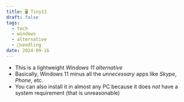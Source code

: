 ```yaml
---
title: 🖥️ Tiny11
draft: false
tags:
  - tech
  - windows
  - alternative
  - 🌱seedling
date: 2024-09-16
---
```

- This is a lightweight *Windows 11 alternative*
- Basically, Windows 11 minus all the *unnecessary* apps like *Skype*, *Phone*, etc.
- You can also install it in almost any PC because it does *not* have a system requirement (that is unreasonable)